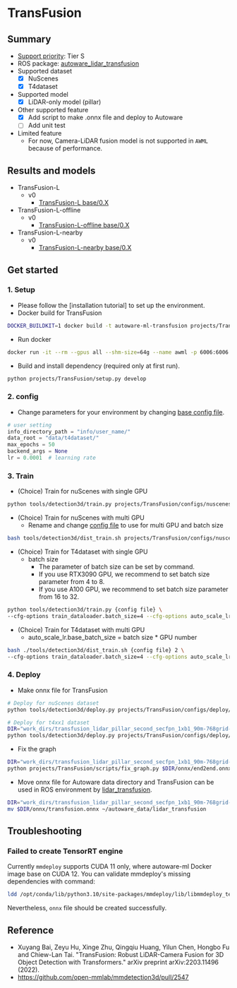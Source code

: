 # TransFusion
## Summary

- [Support priority](https://github.com/tier4/AWML/blob/main/docs/design/autoware_ml_design.md#support-priority): Tier S
- ROS package: [autoware_lidar_transfusion](https://github.com/autowarefoundation/autoware.universe/tree/main/perception/autoware_lidar_transfusion)
- Supported dataset
  - [x] NuScenes
  - [x] T4dataset
- Supported model
  - [x] LiDAR-only model (pillar)
- Other supported feature
  - [x] Add script to make .onnx file and deploy to Autoware
  - [ ] Add unit test
- Limited feature
  - For now, Camera-LiDAR fusion model is not supported in `AWML` because of performance.

## Results and models

- TransFusion-L
  - v0
    - [TransFusion-L base/0.X](./docs/TransFusion-L/v0/base.md)
- TransFusion-L-offline
  - v0
    - [TransFusion-L-offline base/0.X](./docs/TransFusion-L-offline/v0/base.md)
- TransFusion-L-nearby
  - v0
    - [TransFusion-L-nearby base/0.X](./docs/TransFusion-L-nearby/v0/base.md)

## Get started
### 1. Setup

- Please follow the [installation tutorial] to set up the environment.
- Docker build for TransFusion

```sh
DOCKER_BUILDKIT=1 docker build -t autoware-ml-transfusion projects/TransFusion/
```

- Run docker

```sh
docker run -it --rm --gpus all --shm-size=64g --name awml -p 6006:6006 -v $PWD/:/workspace -v $PWD/data:/workspace/data autoware-ml-transfusion
```

- Build and install dependency (required only at first run).

```sh
python projects/TransFusion/setup.py develop
```

### 2. config

- Change parameters for your environment by changing [base config file](configs/t4dataset/transfusion_lidar_pillar_second_secfpn_1xb1_t4xx1-base.py).

```py
# user setting
info_directory_path = "info/user_name/"
data_root = "data/t4dataset/"
max_epochs = 50
backend_args = None
lr = 0.0001  # learning rate
```

### 3. Train

- (Choice) Train for nuScenes with single GPU

```sh
python tools/detection3d/train.py projects/TransFusion/configs/nuscenes/transfusion_lidar_pillar02_second_secfpn_1xb8-cyclic-20e_nus-3d.py
```

- (Choice) Train for nuScenes with multi GPU
  - Rename and change [config file](configs/nuscenes/transfusion_lidar_pillar02_second_secfpn_2xb8-cyclic-20e_nus-3d.py) to use for multi GPU and batch size

```sh
bash tools/detection3d/dist_train.sh projects/TransFusion/configs/nuscenes/transfusion_lidar_pillar02_second_secfpn_2xb8-cyclic-20e_nus-3d.py 2
```

- (Choice) Train for T4dataset with single GPU
  - batch size
    - The parameter of batch size can be set by command.
    - If you use RTX3090 GPU, we recommend to set batch size parameter from 4 to 8.
    - If you use A100 GPU, we recommend to set batch size parameter from 16 to 32.

```sh
python tools/detection3d/train.py {config file} \
--cfg-options train_dataloader.batch_size=4 --cfg-options auto_scale_lr.base_batch_size=4
```

- (Choice) Train for T4dataset with multi GPU
  - auto_scale_lr.base_batch_size = batch size * GPU number

```sh
bash ./tools/detection3d/dist_train.sh {config file} 2 \
--cfg-options train_dataloader.batch_size=4 --cfg-options auto_scale_lr.base_batch_size=8
```

### 4. Deploy

- Make onnx file for TransFusion

```sh
# Deploy for nuScenes dataset
python tools/detection3d/deploy.py projects/TransFusion/configs/deploy/transfusion_lidar_tensorrt_dynamic-20x5.py projects/TransFusion/configs/nuscenes/transfusion_lidar_pillar02_second_secfpn_1xb8-cyclic-20e_nus-3d.py work_dirs/transfusion_lidar_pillar02_second_secfpn_1xb8-cyclic-20e_nus-3d/epoch_20.pth data/nuscenes/samples/LIDAR_TOP/n008-2018-05-21-11-06-59-0400__LIDAR_TOP__1526915243047392.pcd.bin --device cuda:0 --work-dir /workspace

# Deploy for t4xx1 dataset
DIR="work_dirs/transfusion_lidar_pillar_second_secfpn_1xb1_90m-768grid-t4xx1" && \
python tools/detection3d/deploy.py projects/TransFusion/configs/deploy/transfusion_lidar_tensorrt_dynamic-20x5.py $DIR/transfusion_lidar_pillar_second_secfpn_1xb1_90m-768grid-t4xx1.py $DIR/epoch_50.pth data/t4dataset/db_jpntaxi_v2/0171a378-bf91-420e-9206-d047f6d1139a/0/data/LIDAR_CONCAT/0.pcd.bin --device cuda:0 --work-dir /workspace/$DIR/onnx
```

- Fix the graph

```sh
DIR="work_dirs/transfusion_lidar_pillar_second_secfpn_1xb1_90m-768grid-t4xx1" && \
python projects/TransFusion/scripts/fix_graph.py $DIR/onnx/end2end.onnx
```

- Move onnx file for Autoware data directory and TransFusion can be used in ROS environment by [lidar_transfusion](https://github.com/autowarefoundation/autoware.universe/tree/main/perception/lidar_transfusion).

```sh
DIR="work_dirs/transfusion_lidar_pillar_second_secfpn_1xb1_90m-768grid-t4xx1" && \
mv $DIR/onnx/transfusion.onnx ~/autoware_data/lidar_transfusion
```

## Troubleshooting
### Failed to create TensorRT engine

Currently `mmdeploy` supports CUDA 11 only, where autoware-ml Docker image base on CUDA 12.
You can validate mmdeploy's missing dependencies with command:

```sh
ldd /opt/conda/lib/python3.10/site-packages/mmdeploy/lib/libmmdeploy_tensorrt_ops.so
```

Nevertheless, `onnx` file should be created successfully.

## Reference

- Xuyang Bai, Zeyu Hu, Xinge Zhu, Qingqiu Huang, Yilun Chen, Hongbo Fu and Chiew-Lan Tai. "TransFusion: Robust LiDAR-Camera Fusion for 3D Object Detection with Transformers." arXiv preprint arXiv:2203.11496 (2022).
- https://github.com/open-mmlab/mmdetection3d/pull/2547
